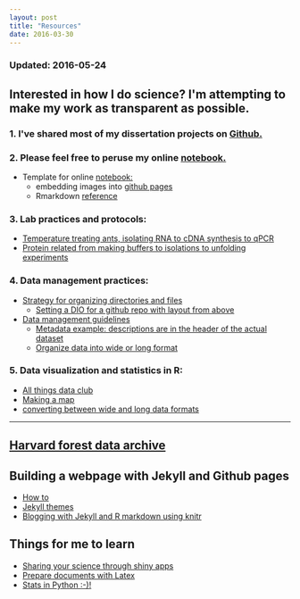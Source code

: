 ```yaml
---
layout: post
title: "Resources"
date: 2016-03-30
---
```

### Updated: 2016-05-24

## Interested in how I do science? I'm attempting to make my work as transparent as possible. 

### 1. I've shared most of my dissertation projects on [Github.](http://adnguyen.github.io/Dissertation_temperature_adaptation_ants/)

### 2. Please feel free to peruse my online [notebook.](https://github.com/adnguyen/Dissertation_temperature_adaptation_ants/blob/master/General_Notebook.md)

* Template for online [notebook:](https://github.com/adnguyen/adnguyen.github.io/blob/master/_posts/20160421_online_notebook.md)  
	* embedding images into [github pages](http://solutionoptimist.com/2013/12/28/awesome-github-tricks/)    
	* Rmarkdown [reference](http://rmarkdown.rstudio.com/index.html)    
	
### 3. Lab practices and protocols:     

* [Temperature treating ants, isolating RNA to cDNA synthesis to qPCR](https://github.com/adnguyen/Dissertation_temperature_adaptation_ants/blob/master/ANBE_protocols.md)    
* [Protein related from making buffers to isolations to unfolding experiments](https://github.com/adnguyen/2016_Protein_stability_evolution/blob/master/Documents/Protocols/Protocols.md)     


### 4. Data management practices:      
  

* <a href="http://journals.plos.org/ploscompbiol/article?id=10.1371/journal.pcbi.1000424">Strategy for organizing directories and files</a> 
	* [Setting a DIO for a github repo with layout from above](https://guides.github.com/activities/citable-code/)        
* <a href="http://journals.plos.org/ploscompbiol/article?id=10.1371/journal.pcbi.1004525">Data management guidelines</a>      
	* <a href="https://github.com/adnguyen/adnguyen.github.io/blob/master/assets/Metadata_example.csv">Metadata example: descriptions are in the header of the actual dataset</a>    
	* <a href="https://en.wikipedia.org/wiki/Wide_and_narrow_data">Organize data into wide or long format</a>     
		
### 5. Data visualization and statistics in R:     

* <a href="https://github.com/adnguyen/atd">All things data club</a>      
* <a href="http://adnguyen.github.io/blog/2015/10/07/makingmaps">Making a map</a>    
* <a href="http://www.cookbook-r.com/Manipulating_data/Converting_data_between_wide_and_long_format/">converting between wide and long data formats</a>      


---------


## <a href="http://harvardforest.fas.harvard.edu/harvard-forest-data-archive">Harvard forest data archive</a>

## Building a webpage with Jekyll and Github pages      
* <a href="https://www.smashingmagazine.com/2014/08/build-blog-jekyll-github-pages/">How to</a>     
* <a href="http://jekyllthemes.org/">Jekyll themes</a>  
* <a href="http://brooksandrew.github.io/simpleblog/articles/blogging-with-r-markdown-and-jekyll-using-knitr/">Blogging with Jekyll and R markdown using knitr</a>   

## Things for me to learn
* <a href="http://shiny.rstudio.com/tutorial/lesson7/">Sharing your science through shiny apps</a>
* <a href="http://www.latextemplates.com/">Prepare documents with Latex</a>
* <a href="https://github.com/ujjwalkarn/DataSciencePython">Stats in Python :-)!</a>
